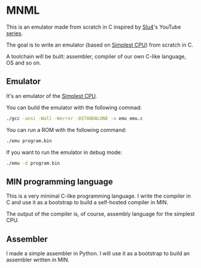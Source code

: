 # MNML

This is an emulator made from scratch in C inspired by [Slu4](https://github.com/slu4coder)'s YouTube [series](https://youtube.com/playlist?list=PLYlQj5cfIcBU5SqFe6Uz4Q31_6VZyZ8h5).

The goal is to write an emulator (based on [Simplest CPU](https://github.com/slu4coder/Minimal-UART-CPU-System)) from scratch in C.

A toolchain will be built: assembler, compiler of our own C-like language, OS and so on.

## Emulator

It's an emulator of the [Simplest CPU](https://github.com/slu4coder/Minimal-UART-CPU-System).

You can build the emulator with the following commad:

```bash
./gcc -ansi -Wall -Werror -DSTANDALONE -o emu emu.c
```

You can run a ROM with the following command:

```bash
./emu program.bin
```

If you want to run the emulator in debug mode:

```bash
./emu -d program.bin
```

## MIN programming language

This is a very minimal C-like programming language. I write the compiler in C and use it as a bootstrap to build a self-hosted compiler in MIN.

The output of the compiler is, of course, assembly language for the simplest CPU.

## Assembler

I made a simple assembler in Python. I will use it as a bootstrap to build an assembler written in MIN.
